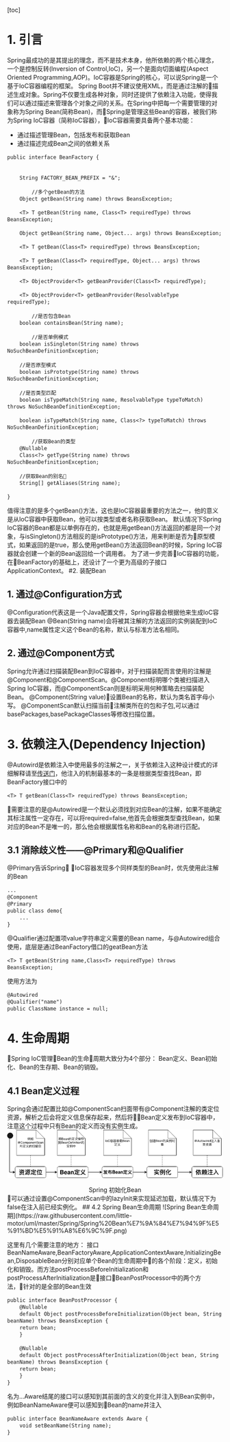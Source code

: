 [toc]
# 1. 引言
Spring最成功的是其提出的理念，而不是技术本身，他所依赖的两个核心理念，一个是控制反转(Inversion of Control,IoC)，另一个是面向切面编程(Aspect Oriented Programming,AOP)。IoC容器是Spring的核心，可以说Spring是一个基于IoC容器编程的框架。
Spring Boot并不建议使用XML，而是通过注解的描述生成对象。Spring不仅要生成各种对象，同时还提供了依赖注入功能，使得我们可以通过描述来管理各个对象之间的关系。在Spring中把每一个需要管理的对象称为Spring Bean(简称Bean)，而Spring是管理这些Bean的容器，被我们称为Spring IoC容器（简称IoC容器），IoC容器需要具备两个基本功能：
- 通过描述管理Bean，包括发布和获取Bean
- 通过描述完成Bean之间的依赖关系
```
public interface BeanFactory {

	
	String FACTORY_BEAN_PREFIX = "&";

        //多个getBean的方法
	Object getBean(String name) throws BeansException;

	<T> T getBean(String name, Class<T> requiredType) throws BeansException;

	Object getBean(String name, Object... args) throws BeansException;

	<T> T getBean(Class<T> requiredType) throws BeansException;
	
	<T> T getBean(Class<T> requiredType, Object... args) throws BeansException;

	<T> ObjectProvider<T> getBeanProvider(Class<T> requiredType);
	
	<T> ObjectProvider<T> getBeanProvider(ResolvableType requiredType);
    
        //是否包含Bean
	boolean containsBean(String name);

        //是否单例模式
	boolean isSingleton(String name) throws NoSuchBeanDefinitionException;

	//是否原型模式
	boolean isPrototype(String name) throws NoSuchBeanDefinitionException;

	//是否类型匹配
	boolean isTypeMatch(String name, ResolvableType typeToMatch) throws NoSuchBeanDefinitionException;
	
	boolean isTypeMatch(String name, Class<?> typeToMatch) throws NoSuchBeanDefinitionException;

        //获取Bean的类型
	@Nullable
	Class<?> getType(String name) throws NoSuchBeanDefinitionException;

	//获取Bean的别名
	String[] getAliases(String name);

}
```
值得注意的是多个getBean()方法，这也是IoC容器最重要的方法之一，他的意义是从IoC容器中获取Bean，他可以按类型或者名称获取Bean。
默认情况下Spring IoC容器的Bean都是以单例存在的，也就是用getBean()方法返回的都是同一个对象，与isSingleton()方法相反的是isPrototype()方法，用来判断是否为原型模式，如果返回的是true，那么使用getBean()方法返回Bean的时候，Spring IoC容器就会创建一个新的Bean返回给一个调用者。
为了进一步完善IoC容器的功能，在BeanFactory的基础上，还设计了一个更为高级的子接口ApplicationContext。
#2. 装配Bean
## 1. 通过@Configuration方式
@Configuration代表这是一个Java配置文件，Spring容器会根据他来生成IoC容器去装配Bean
@Bean(String name)会将被其注解的方法返回的实例装配到IoC容器中,name属性定义这个Bean的名称，默认与标准方法名相同。
## 2. 通过@Component方式
Spring允许通过扫描装配Bean到IoC容器中，对于扫描装配而言使用的注解是@Component和@ComponentScan。@Component标明哪个类被扫描进入Spring IoC容器，而@ComponentScan则是标明采用何种策略去扫描装配Bean。
@Component(String value)设置Bean的名称，默认为类名首字母小写。
@ComponentScan默认扫描当前注解类所在的包和子包,可以通过basePackages,basePackageClasses等修改扫描位置。
# 3. 依赖注入(Dependency Injection)
@Autowird是依赖注入中使用最多的注解之一，关于依赖注入这种设计模式的详细解释请至[传送门](https://baike.baidu.com/item/%E6%8E%A7%E5%88%B6%E5%8F%8D%E8%BD%AC/1158025?fr=aladdin)，他注入的机制最基本的一条是根据类型查找Bean，即BeanFactory接口中的
```
<T> T getBean(Class<T> requiredType) throws BeansException;
```
需要注意的是@Autowired是一个默认必须找到对应Bean的注解，如果不能确定其标注属性一定存在，可以将required=false,他首先会根据类型查找Bean，如果对应的Bean不是唯一的，那么他会根据属性名称和Bean的名称进行匹配。
## 3.1 消除歧义性——@Primary和@Qualifier
@Primary告诉Spring IoC容器发现多个同样类型的Bean时，优先使用此注解的Bean
```
...
@Component
@Primary
public class demo{
	...
}
```
@Qualifier通过配置项value字符串定义需要的Bean name，与@Autowired组合使用，底层是通过BeanFactory借口的geatBean方法
```
<T> T getBean(String name,Class<T> requiredType) throws BeansException;
```
使用方法为
```
@Autowired
@Qualifier("name")
public ClassName instance = null;
```
# 4. 生命周期
Spring IoC管理Bean的生命周期大致分为4个部分：
Bean定义、Bean初始化、Bean的生存期、Bean的销毁。
## 4.1 Bean定义过程
Spring会通过配置比如@ComponentScan扫面带有@Component注解的类定位资源，解析之后会将定义信息保存起来，然后将Bean定义发布到IoC容器中，注意这个过程中只有Bean的定义而没有实例生成。
![Spring初始化Bean](https://raw.githubusercontent.com/little-motor/uml/master/Spring/SpringInitBean.png)
<center>Spring 初始化Bean</center>
可以通过设置@ComponentScan中的lazyInit来实现延迟加载，默认情况下为false在注入前已经实例化。
## 4.2 Spring Bean生命周期
![Spring Bean生命周期](https://raw.githubusercontent.com/little-motor/uml/master/Spring/Spring%20Bean%E7%9A%84%E7%94%9F%E5%91%BD%E5%91%A8%E6%9C%9F.png)

这里有几个需要注意的地方：
接口BeanNameAware,BeanFactoryAware,ApplicationContextAware,InitializingBean,DisposableBean分别对应单个Bean的生命周期中的各个阶段：定义，初始化和销毁。而方法postProcessBeforeInitialization和postProcessAfterInitialization是接口BeanPostProcessor中的两个方法，针对的是全部的Bean生效
```
public interface BeanPostProcessor {
    @Nullable
    default Object postProcessBeforeInitialization(Object bean, String beanName) throws BeansException {
	return bean;
    }

    @Nullable
    default Object postProcessAfterInitialization(Object bean, String beanName) throws BeansException {
	return bean;
    }
}
```
名为...Aware结尾的接口可以感知到其前面的含义的变化并注入到Bean实例中，例如BeanNameAware便可以感知到Bean的name并注入
```
public interface BeanNameAware extends Aware {
    void setBeanName(String name);
}
```